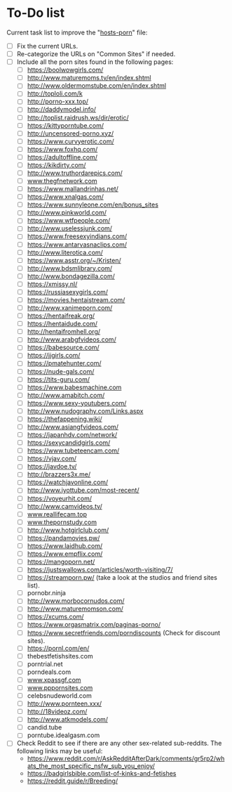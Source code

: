 # To-Do list
Current task list to improve the "[hosts-porn](https://raw.githubusercontent.com/foopsss/hosts/master/hosts-porn)" file:
- [ ] Fix the current URLs.
- [ ] Re-categorize the URLs on "Common Sites" if needed.
- [ ] Include all the porn sites found in the following pages:
  - [ ] https://boolwowgirls.com/
  - [ ] http://www.maturemoms.tv/en/index.shtml
  - [ ] http://www.oldermomstube.com/en/index.shtml
  - [ ] http://toploli.com/k
  - [ ] http://porno-xxx.top/
  - [ ] http://daddymodel.info/
  - [ ] http://toplist.raidrush.ws/dir/erotic/
  - [ ] https://kittyporntube.com/
  - [ ] http://uncensored-porno.xyz/
  - [ ] https://www.curvyerotic.com/
  - [ ] https://www.foxhq.com/
  - [ ] https://adultoffline.com/
  - [ ] https://kikdirty.com/
  - [ ] http://www.truthordarepics.com/
  - [ ] www.thegfnetwork.com
  - [ ] https://www.mallandrinhas.net/
  - [ ] https://www.xnalgas.com/
  - [ ] https://www.sunnyleone.com/en/bonus_sites
  - [ ] http://www.pinkworld.com/
  - [ ] https://www.wtfpeople.com/
  - [ ] http://www.uselessjunk.com/
  - [ ] https://www.freesexyindians.com/
  - [ ] https://www.antarvasnaclips.com/
  - [ ] http://www.literotica.com/
  - [ ] https://www.asstr.org/~/Kristen/
  - [ ] http://www.bdsmlibrary.com/
  - [ ] http://www.bondagezilla.com/
  - [ ] https://xmissy.nl/
  - [ ] https://russiasexygirls.com/
  - [ ] https://movies.hentaistream.com/
  - [ ] http://www.xanimeporn.com/
  - [ ] https://hentaifreak.org/
  - [ ] https://hentaidude.com/
  - [ ] http://hentaifromhell.org/
  - [ ] http://www.arabgfvideos.com/
  - [ ] https://babesource.com/
  - [ ] https://jjgirls.com/
  - [ ] https://pmatehunter.com/
  - [ ] https://nude-gals.com/
  - [ ] https://tits-guru.com/
  - [ ] https://www.babesmachine.com
  - [ ] http://www.amabitch.com/
  - [ ] https://www.sexy-youtubers.com/
  - [ ] http://www.nudography.com/Links.aspx
  - [ ] https://thefappening.wiki/
  - [ ] http://www.asiangfvideos.com/
  - [ ] https://japanhdv.com/network/
  - [ ] https://sexycandidgirls.com/
  - [ ] https://www.tubeteencam.com/
  - [ ] https://vjav.com/
  - [ ] https://javdoe.tv/
  - [ ] http://brazzers3x.me/
  - [ ] https://watchjavonline.com/
  - [ ] http://www.iyottube.com/most-recent/
  - [ ] https://voyeurhit.com/
  - [ ] http://www.camvideos.tv/
  - [ ] www.reallifecam.top
  - [ ] www.thepornstudy.com
  - [ ] http://www.hotgirlclub.com/
  - [ ] https://pandamovies.pw/
  - [ ] https://www.laidhub.com/
  - [ ] https://www.empflix.com/
  - [ ] https://mangoporn.net/
  - [ ] https://justswallows.com/articles/worth-visiting/7/ 
  - [ ] https://streamporn.pw/ (take a look at the studios and friend sites list).
  - [ ] pornobr.ninja
  - [ ] http://www.morbocornudos.com/
  - [ ] http://www.maturemomson.com/
  - [ ] https://xcums.com/
  - [ ] https://www.orgasmatrix.com/paginas-porno/
  - [ ] https://www.secretfriends.com/porndiscounts (Check for discount sites).
  - [ ] https://pornl.com/en/
  - [ ] thebestfetishsites.com
  - [ ] porntrial.net
  - [ ] porndeals.com
  - [ ] www.xpassgf.com
  - [ ] www.pppornsites.com
  - [ ] celebsnudeworld.com
  - [ ] http://www.pornteen.xxx/
  - [ ] http://18videoz.com/
  - [ ] http://www.atkmodels.com/
  - [ ] candid.tube
  - [ ] porntube.idealgasm.com
- [ ] Check Reddit to see if there are any other sex-related sub-reddits. The following links may be useful:
  - https://www.reddit.com/r/AskRedditAfterDark/comments/gr5rp2/whats_the_most_specific_nsfw_sub_you_enjoy/
  - https://badgirlsbible.com/list-of-kinks-and-fetishes
  - https://reddit.guide/r/Breeding/
  
